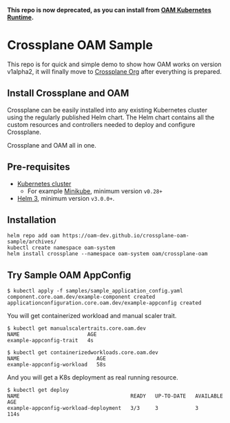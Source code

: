 **This repo is now deprecated, as you can install from [OAM Kubernetes Runtime](https://github.com/crossplane/oam-kubernetes-runtime#install-oam-runtime).**

# Crossplane OAM Sample

This repo is for quick and simple demo to show how OAM works on version v1alpha2,
it will finally move to [Crossplane Org](https://github.com/crossplane/) after
everything is prepared.

## Install Crossplane and OAM

Crossplane can be easily installed into any existing Kubernetes cluster using
the regularly published Helm chart. The Helm chart contains all the custom
resources and controllers needed to deploy and configure Crossplane.

Crossplane and OAM all in one.

## Pre-requisites

* [Kubernetes cluster](https://kubernetes.io/docs/setup/)
  * For example
    [Minikube](https://kubernetes.io/docs/tasks/tools/install-minikube/),
    minimum version `v0.28+`
* [Helm 3](https://helm.sh/docs/intro/), minimum version `v3.0.0+`.


## Installation

```console
helm repo add oam https://oam-dev.github.io/crossplane-oam-sample/archives/
kubectl create namespace oam-system
helm install crossplane --namespace oam-system oam/crossplane-oam
```

## Try Sample OAM AppConfig

```
$ kubectl apply -f samples/sample_application_config.yaml
component.core.oam.dev/example-component created
applicationconfiguration.core.oam.dev/example-appconfig created
```

You will get containerized workload and manual scaler trait.

```
$ kubectl get manualscalertraits.core.oam.dev
NAME                      AGE
example-appconfig-trait   4s
```

```
$ kubectl get containerizedworkloads.core.oam.dev
NAME                         AGE
example-appconfig-workload   58s
```

And you will get a K8s deployment as real running resource.

```
$ kubectl get deploy
NAME                                    READY   UP-TO-DATE   AVAILABLE   AGE
example-appconfig-workload-deployment   3/3     3            3           114s
```
